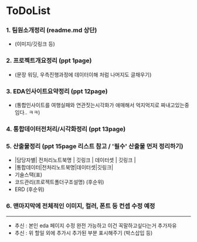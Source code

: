 # ToDoList

### 1. 팀원소개정리 (readme.md 상단)

- (이미지/깃링크 등)

### 2. 프로젝트개요정리 (ppt 1page)

- (문장 워딩, 우측진행과정에 데이터이해 처럼 나머지도 글채우기)

### 3. EDA인사이트요약정리 (ppt 12page)

- (통합인사이트를 여행실패와 연관짓는시각화가 애매해서 억지억지로 짜내고있는중임다.. ㅋㅋ)

### 4. 통합데이터전처리/시각화정리 (ppt 13page)

### 5. 산출물정리 (ppt 15page 리스트 참고 / '필수' 산출물 먼저 정리하기)

- |담당자별| 전처리노트북명 | 깃링크 | 데이터셋 | 깃링크 |
- |통합데이터|전처리노트북명|데이터셋|깃링크|
- 기술스택(표)
- 코드관리(프로젝트폴더구조설명) (후순위)
- ERD (후순위)

### 6. 맨마지막에 전체적인 이미지, 컬러, 폰트 등 컨셉 수정 예정

---

- 추신 : 본인 eda 페이지 수정 완전 가능하고 이건 꼭말하고싶다는거 추가자유
- 추신 : 위 할일 외에 추가시 추가된 부분 표시해주기 (박스삽입 등)
